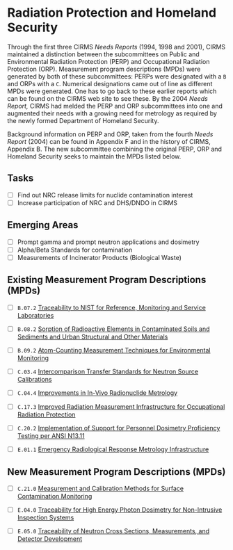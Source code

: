 # Radiation Protection and Homeland Security

Through the first three CIRMS *Needs Reports* (1994, 1998 and 2001), CIRMS
maintained a distinction between the subcommittees on Public and Environmental
Radiation Protection (PERP) and Occupational Radiation Protection (ORP).
Measurement program descriptions (MPDs) were generated by both of these
subcommittees: PERPs were designated with a `B` and ORPs with a `C`. Numerical
designations came out of line as different MPDs were generated. One has to go
back to these earlier reports which can be found on the CIRMS web site to see
these. By the 2004 *Needs Report,* CIRMS had melded the PERP and ORP
subcommittees into one and augmented their needs with a growing need for
metrology as required by the newly formed Department of Homeland Security.

Background information on PERP and ORP, taken from the fourth *Needs Report*
(2004) can be found in Appendix F and in the history of CIRMS, Appendix B. The
new subcommittee combining the original PERP, ORP and Homeland Security seeks to
maintain the MPDs listed below.

## Tasks

- [ ] Find out NRC release limits for nuclide contamination interest
- [ ] Increase participation of NRC and DHS/DNDO in CIRMS

## Emerging Areas

- [ ] Prompt gamma and prompt neutron applications and dosimetry
- [ ] Alpha/Beta Standards for contamination
- [ ] Measurements of Incinerator Products (Biological Waste)

## Existing Measurement Program Descriptions (MPDs)

- [ ] `B.07.2` [Traceability to NIST for Reference, Monitoring and Service Laboratories](./B.07.2-traceability-labs.md)

- [ ] `B.08.2` [Sorption of Radioactive Elements in Contaminated Soils and Sediments and Urban Structural and Other Materials](./B.08.2-radioactive-sorption.md)

- [ ] `B.09.2` [Atom-Counting Measurement Techniques for Environmental Monitoring](./B.09.2-atom-counting.md)

- [ ] `C.03.4` [Intercomparison Transfer Standards for Neutron Source Calibrations](./C.03.4-calibration-neutron-source.md)

- [ ] `C.04.4` [Improvements in In-Vivo Radionuclide Metrology](./C.04.4-radionuclides-in-vivo.md)

- [ ] `C.17.3` [Improved Radiation Measurement Infrastructure for Occupational Radiation Protection](./C.17.3-protection-occupational.md)

- [ ] `C.20.2` [Implementation of Support for Personnel Dosimetry Proficiency Testing per ANSI N13.11](./C.20.2-testing-dosimetry-ansi.md)

- [ ] `E.01.1` [Emergency Radiological Response Metrology Infrastructure](./E.01.1-emergency-response.md)

## New Measurement Program Descriptions (MPDs)

- [ ] `C.21.0` [Measurement and Calibration Methods for Surface Contamination Monitoring](./C.21.0-surface-contamination.md)

- [ ] `E.04.0` [Traceability for High Energy Photon Dosimetry for Non-Intrusive Inspection Systems](./E.04.0-traceability-inspection.md)

- [ ] `E.05.0` [Traceability of Neutron Cross Sections, Measurements, and Detector Development]()
